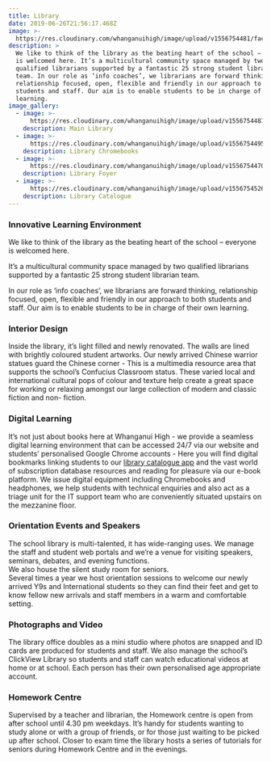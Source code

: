 ```yaml
---
title: Library
date: 2019-06-26T21:56:17.468Z
image: >-
  https://res.cloudinary.com/whanganuihigh/image/upload/v1556754481/facilities/IMG_0032.jpg
description: >
  We like to think of the library as the beating heart of the school – everyone
  is welcomed here. It’s a multicultural community space managed by two
  qualified librarians supported by a fantastic 25 strong student librarian
  team. In our role as ‘info coaches’, we librarians are forward thinking,
  relationship focused, open, flexible and friendly in our approach to both
  students and staff. Our aim is to enable students to be in charge of their own
  learning.
image_gallery:
  - image: >-
      https://res.cloudinary.com/whanganuihigh/image/upload/v1556754481/facilities/IMG_0032.jpg
    description: Main Library
  - image: >-
      https://res.cloudinary.com/whanganuihigh/image/upload/v1556754495/facilities/library_chromebooks.jpg
    description: Library Chromebooks
  - image: >-
      https://res.cloudinary.com/whanganuihigh/image/upload/v1556754470/facilities/IMG_0022.jpg
    description: Library Foyer
  - image: >-
      https://res.cloudinary.com/whanganuihigh/image/upload/v1556754526/facilities/IMG_0023.jpg
    description: Library Catalogue
---
```

### Innovative Learning Environment

We like to think of the library as the beating heart of the school – everyone is welcomed here.

It’s a multicultural community space managed by two qualified librarians supported by a fantastic 25 strong student librarian team.

In our role as ‘info coaches’, we librarians are forward thinking, relationship focused, open, flexible and friendly in our approach to both students and staff. Our aim is to enable students to be in charge of their own learning.

### Interior Design

Inside the library, it’s light filled and newly renovated. The walls are lined with brightly coloured student artworks. Our newly arrived Chinese warrior statues guard the Chinese corner - This is a multimedia resource area that supports the school’s Confucius Classroom status. These varied local and international cultural pops of colour and texture help create a great space for working or relaxing amongst our large collection of modern and classic fiction and non- fiction.

### Digital Learning

It’s not just about books here at Whanganui High - we provide a seamless digital learning environment that can be accessed 24/7 via our website and students’ personalised Google Chrome accounts - Here you will find digital bookmarks linking students to our [library catalogue app](http://library.whs.ac.nz/) and the vast world of subscription database resources and reading for pleasure via our e-book platform. We issue digital equipment including Chromebooks and headphones, we help students with technical enquiries and also act as a triage unit for the IT support team who are conveniently situated upstairs on the mezzanine floor.

### Orientation Events and Speakers

The school library is multi-talented, it has wide-ranging uses. We manage the staff and student web portals and we’re a venue for visiting speakers, seminars, debates, and evening functions.\
We also house the silent study room for seniors.\
Several times a year we host orientation sessions to welcome our newly arrived Y9s and International students so they can find their feet and get to know fellow new arrivals and staff members in a warm and comfortable setting.

### Photographs and Video

The library office doubles as a mini studio where photos are snapped and ID cards are produced for students and staff. We also manage the school’s ClickView Library so students and staff can watch educational videos at home or at school. Each person has their own personalised age appropriate account.

### Homework Centre

Supervised by a teacher and librarian, the Homework centre is open from after school until 4.30 pm weekdays. It’s handy for students wanting to study alone or with a group of friends, or for those just waiting to be picked up after school. Closer to exam time the library hosts a series of tutorials for seniors during Homework Centre and in the evenings.
